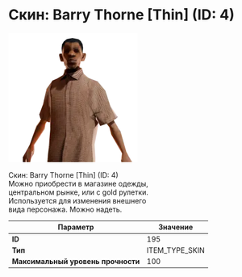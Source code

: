 # Скин: Barry Thorne [Thin] (ID: 4)

![Item Image](../img/195.webp?raw=true)

Скин: Barry Thorne [Thin] (ID: 4)<br>Можно приобрести в магазине одежды,<br>центральном рынке, или с gold рулетки.<br>Используется для изменения внешнего<br>вида персонажа. Можно надеть.


| Параметр | Значение |
|----------|----------|
| **ID** | 195 |
| **Тип** | ITEM_TYPE_SKIN |
| **Максимальный уровень прочности** | 100 |

